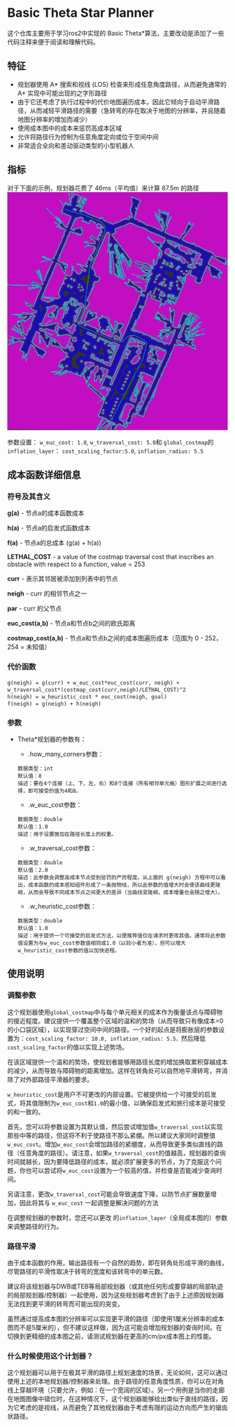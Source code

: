 # Basic Theta Star Planner
这个仓库主要用于学习ros2中实现的 Basic Theta*算法，主要改动是添加了一些代码注释来便于阅读和理解代码。

## 特征
- 规划器使用 A* 搜索和视线 (LOS) 检查来形成任意角度路径，从而避免通常的 A* 实现中可能出现的之字形路径
- 由于它还考虑了执行过程中的代价地图遍历成本，因此它倾向于自动平滑路径，从而减轻平滑路径的需要（急转弯的存在取决于地图的分辨率，并且随着地图分辨率的增加而减少）
- 使用成本图中的成本来惩罚高成本区域
- 允许将路径行为控制为任意角度定向或位于空间中间
- 非常适合全向和差动驱动类型的小型机器人

## 指标

对于下面的示例，规划器花费了 46ms（平均值）来计算 87.5m 的路径 
![example.png](img/00-37.png)

参数设置： `w_euc_cost: 1.0`, `w_traversal_cost: 5.0`和 `global_costmap`的`inflation_layer`： `cost_scaling_factor:5.0`, `inflation_radius: 5.5`

## 成本函数详细信息

### 符号及其含义

**g(a)** - 节点a的成本函数成本

**h(a)** - 节点a的启发式函数成本

**f(a)** - 节点a的总成本 (g(a) + h(a))

**LETHAL_COST** - a value of the costmap traversal cost that inscribes an obstacle with
respect to a function, value = 253

**curr** - 表示其邻居被添加到列表中的节点

**neigh** - curr 的相邻节点之一

**par** - curr 的父节点

**euc_cost(a,b)** - 节点a和节点b之间的欧氏距离

**costmap_cost(a,b)** - 节点a和节点b之间的成本图遍历成本（范围为 0 - 252，254 = 未知值）

### 代价函数

```
g(neigh) = g(curr) + w_euc_cost*euc_cost(curr, neigh) + w_traversal_cost*(costmap_cost(curr,neigh)/LETHAL_COST)^2
h(neigh) = w_heuristic_cost * euc_cost(neigh, goal)
f(neigh) = g(neigh) + h(neigh)
```
### **参数**

- Theta*规划器的参数有：

  - .how_many_corners参数：

  ```
  数据类型：int
  默认值：8
  描述：要在4个连接（上、下、左、右）和8个连接（所有相邻单元格）图形扩展之间进行选择，即可接受的值为4和8。
  ```

  - .w_euc_cost参数：

  ```
  数据类型：double
  默认值：1.0
  描述：用于设置施加在路径长度上的权重。
  ```

  - .w_traversal_cost参数：

  ```
  数据类型：double
  默认值：2.0
  描述：此参数会调整高成本节点受到惩罚的严厉程度。从上面的 g(neigh) 方程中可以看出，成本函数的成本感知组件形成了一条抛物线，所以此参数的值增大时会使该曲线更陡峭，从而会导致不同成本节点之间更大的差异（当曲线变陡峭，成本增量也会随之增大）。
  ```

  - .w_heuristic_cost参数：

  ```
  数据类型：double
  默认值：1.0
  描述：用于提供一个可接受的启发式方法，以便推荐值仅在请求时更改其值。通常将此参数值设置为与w_euc_cost参数值相同或1.0（以较小者为准），但可以增大w_heuristic_cost参数的值以加快进程。
  ```
## 使用说明

### 调整参数

这个规划器使用`global_costmap`中与每个单元相关的成本作为衡量该点与障碍物的接近程度。建议提供一个覆盖整个区域的温和的势场（从而导致只有像成本=0的小口袋区域），以实现穿过空间中间的路径。一个好的起点是将膨胀层的参数设置为：`cost_scaling_factor: 10.0, inflation_radius: 5.5，`然后降低`cost_scaling_factor`的值以实现上述势场。

在该区域提供一个温和的势场，使规划者能够用路径长度的增加换取累积穿越成本的减少，从而导致与障碍物的距离增加。这样在转角处可以自然地平滑转弯，并消除了对外部路径平滑器的要求。

`w_heuristic_cost`是用户不可更改的内部设置。它被提供给一个可接受的启发式，将其值限制为`w_euc_cost`和`1.0`的最小值，以确保启发式和旅行成本是可接受的和一致的。

首先，您可以将参数设置为其默认值，然后尝试增加值`w_traversal_cost`以实现那些中等的路径，但这将不利于使路径不那么紧绷。所以建议大家同时调整值`w_euc_cost`。增加`w_euc_cost`会增加路径的紧绷度，从而导致更多类似直线的路径（任意角度的路径）。请注意，如果`w_traversal_cost`的值越高，规划器的查询时间就越长，因为要降低路径的成本，就必须扩展更多的节点，为了克服这个问题，你也可以尝试将`w_euc_cost`设置为一个较高的值，并检查是否能减少查询时间。

另请注意，更改`w_traversal_cost`可能会导致速度下降，以防节点扩展数量增加，因此将其与 `w_euc_cost` 一起调整是解决问题的方法

在调整规划器的参数时，您还可以更改 的`inflation_layer`（全局成本图的）参数来调整路径的行为。

### 路径平滑

由于成本函数的作用，输出路径有一个自然的趋势，即在转角处形成平滑的曲线，尽管路径的平滑性取决于转弯的宽度和该转弯中的单元数。

建议将该规划器与DWB或TEB等局部规划器（或其他任何形成要穿越的局部轨迹的局部规划器/控制器）一起使用，因为这些规划器考虑到了由于上述原因规划器无法找到更平滑的转弯而可能出现的突变。

虽然通过提高成本图的分辨率可以实现更平滑的路径（即使用1厘米分辨率的成本图而不是5厘米的），但不建议这样做，因为这可能会增加规划器的查询时间。在切换到更精细的成本图之前，请测试规划器在更高的cm/px成本图上的性能。

### 什么时候使用这个计划器？

这个规划器可以用于在极其平滑的路径上规划速度的场景，无论如何，这可以通过使用上述的本地规划器/控制器来处理。由于路径的任意角度性质，你可以在对角线上穿越环境（只要允许，例如：在一个宽阔的区域）。另一个用例是当你的走廊在地图图像中错位时，在这种情况下，这个规划器能够给出类似于直线的路径，因为它考虑的是视线，从而避免了其他规划器由于考虑有限的运动方向而产生的锯齿状路径。